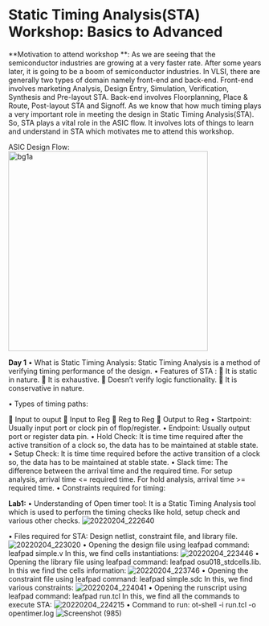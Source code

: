 
# Static Timing Analysis(STA) Workshop: Basics to Advanced
**Motivation to attend workshop **:  As we are seeing that the semiconductor industries are growing at a very faster rate. After some years later, it is going to be a boom of semiconductor industries. In VLSI, there are generally two types of domain namely front-end and back-end.
Front-end involves marketing Analysis, Design Entry, Simulation, Verification, Synthesis and Pre-layout STA.
Back-end involves Floorplanning, Place & Route, Post-layout STA and Signoff.
As we know that how much timing plays a very important role in meeting the design in Static Timing Analysis(STA). So, STA plays a vital role in the ASIC flow. It involves lots of things to learn and understand in STA which motivates me to attend this workshop.

ASIC Design Flow:
<img width="397" alt="bg1a" src="https://user-images.githubusercontent.com/98880516/152572049-4d8c543b-504f-44e8-86fc-6d9f647c8dd0.png">

**Day 1**
•	What is Static Timing Analysis:  Static Timing Analysis is a method of verifying timing performance of the design.
•	Features of STA :
	It is static in nature.
	It is exhaustive.
	Doesn’t verify logic functionality.
	It is conservative in nature.

•	Types of timing paths:

	Input to ouput
	Input to Reg
	Reg to Reg
	Output to Reg
•	Startpoint:  Usually input port or clock pin of flop/register.
•	Endpoint:  Usually output port or register data pin.
•	Hold Check:  It is time time required after the active transition of a clock so, the data has to be maintained at stable state.
•	Setup Check:  It is time time required before the active transition of a clock so, the data has to be maintained at stable state.
•	Slack time: The difference between the arrival time and the required time. For setup analysis, arrival time <= required time. For hold analysis,  arrival time >= required time.
•	Constraints  required for timing: 


**Lab1:**
•	Understanding of Open timer tool:  It is a Static Timing Analysis tool which is used to perform the timing checks like hold,  setup check and various other checks.
![20220204_222640](https://user-images.githubusercontent.com/98880516/152572709-95fced92-ec02-4042-9b17-8ec8074b369f.jpg)

•	Files required for STA: Design netlist, constraint file, and library file.
![20220204_223020](https://user-images.githubusercontent.com/98880516/152573059-79d1ef73-bff3-46e9-aafc-a989e89dfc89.jpg)
•	Opening the design file using leafpad command:  leafpad simple.v
In this, we find cells instantiations:
![20220204_223446](https://user-images.githubusercontent.com/98880516/152573255-c6d91514-e837-4547-a4ef-5e25745fb9aa.jpg)
•	Opening the library file using leafpad command:  leafpad osu018_stdcells.lib.
In this we find the cells information:
![20220204_223746](https://user-images.githubusercontent.com/98880516/152573536-afe35eca-83cf-434c-830c-26cc58decb05.jpg)
•	Opening the constraint  file using leafpad command:  leafpad simple.sdc
In this, we find various constraints:
![20220204_224041](https://user-images.githubusercontent.com/98880516/152573725-38c8352c-0a60-4daa-8a19-82afc5d615a8.jpg)
•	Opening the runscript using leafpad command: leafpad run.tcl
In this, we find all the commands to execute STA:
![20220204_224215](https://user-images.githubusercontent.com/98880516/152573994-9e796b04-093d-4421-88d8-e73356b2b9ae.jpg)
•	Command to run: ot-shell -i run.tcl -o opentimer.log
![Screenshot (985)](https://user-images.githubusercontent.com/98880516/152161941-d2cc4190-8049-42aa-bdf3-158f365bcbac.png)
